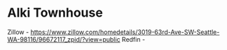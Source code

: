 # Alki Townhouse

Zillow - https://www.zillow.com/homedetails/3019-63rd-Ave-SW-Seattle-WA-98116/96672117_zpid/?view=public
Redfin - 
